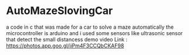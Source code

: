 # AutoMazeSlovingCar
a code in c that was made for a car to solve a maze automatically 
the microcontroller is arduino and i used some sensors like ultrasonic sensor that detect the small distancess
 demo video Link : https://photos.app.goo.gl/jiPm4F3CCQbCKAF98
